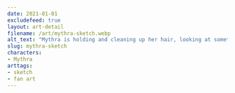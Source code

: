 ```yaml
---
date: 2021-01-01
excludefeed: true
layout: art-detail
filename: /art/mythra-sketch.webp
alt_text: "Mythra is holding and cleaning up her hair, looking at something off screen."
slug: mythra-sketch
characters:
- Mythra
arttags:
- sketch
- fan art
---
```


